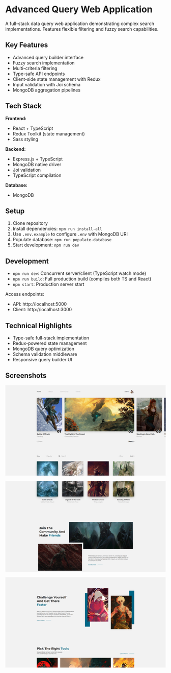 # Advanced Query Web Application

A full-stack data query web application demonstrating complex search implementations. Features flexible filtering and fuzzy search capabilities.

## Key Features

- Advanced query builder interface
- Fuzzy search implementation
- Multi-criteria filtering
- Type-safe API endpoints
- Client-side state management with Redux
- Input validation with Joi schema
- MongoDB aggregation pipelines

## Tech Stack

**Frontend:**

- React + TypeScript
- Redux Toolkit (state management)
- Sass styling

**Backend:**

- Express.js + TypeScript
- MongoDB native driver
- Joi validation
- TypeScript compilation

**Database:**

- MongoDB

## Setup

1. Clone repository
2. Install dependencies: `npm run install-all`
3. Use `.env.example` to configure `.env` with MongoDB URI
4. Populate database: `npm run populate-database`
5. Start development: `npm run dev`

## Development

- `npm run dev`: Concurrent server/client (TypeScript watch mode)
- `npm run build`: Full production build (compiles both TS and React)
- `npm start`: Production server start

Access endpoints:

- API: http://localhost:5000
- Client: http://localhost:3000

## Technical Highlights

- Type-safe full-stack implementation
- Redux-powered state management
- MongoDB query optimization
- Schema validation middleware
- Responsive query builder UI

## Screenshots

![Feature 1 Demo](public/screenshots/1.jpg)

![Feature 1 Demo](public/screenshots/2.jpg)

![Feature 1 Demo](public/screenshots/3.jpg)
